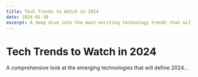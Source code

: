 ```yaml
---
title: Tech Trends to Watch in 2024
date: 2024-01-30
excerpt: A deep dive into the most exciting technology trends that will shape our digital landscape this year.
---
```


# Tech Trends to Watch in 2024

A comprehensive look at the emerging technologies that will define 2024... 
